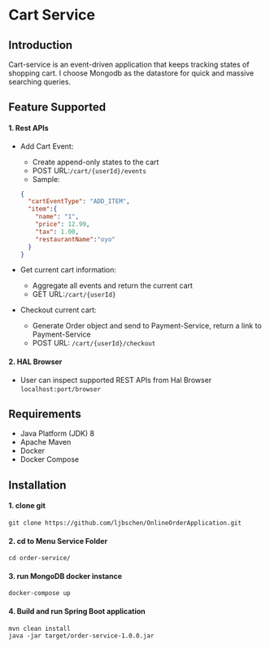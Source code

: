 # Cart Service
## Introduction
Cart-service is an event-driven application that keeps tracking states of shopping cart. I choose Mongodb as the datastore for quick and massive searching queries. 

## Feature Supported
#### 1. Rest APIs
* Add Cart Event:
    * Create append-only states to the cart
    * POST URL:```/cart/{userId}/events``` 
    * Sample: 
    ```json
    {
      "cartEventType": "ADD_ITEM",
      "item":{
        "name": "1",
        "price": 12.99,
        "tax": 1.00,
        "restaurantName":"oyo"
      } 
    } 
    ```

* Get current cart information: 
    * Aggregate all events and return the current cart
    * GET URL:```/cart/{userId}```
    
* Checkout current cart: 
    * Generate Order object and send to Payment-Service, return a link to Payment-Service
    * POST URL: ```/cart/{userId}/checkout```
    
#### 2. HAL Browser
* User can inspect supported REST APIs from Hal Browser
```localhost:port/browser```


## Requirements 
* Java Platform (JDK) 8
* Apache Maven
* Docker
* Docker Compose 

## Installation
#### 1. clone git
```aidl
git clone https://github.com/ljbschen/OnlineOrderApplication.git
```

#### 2. cd to Menu Service Folder
```aidl
cd order-service/
```

#### 3. run MongoDB docker instance
```aidl
docker-compose up
```

#### 4. Build and run Spring Boot application
```aidl
mvn clean install
java -jar target/order-service-1.0.0.jar